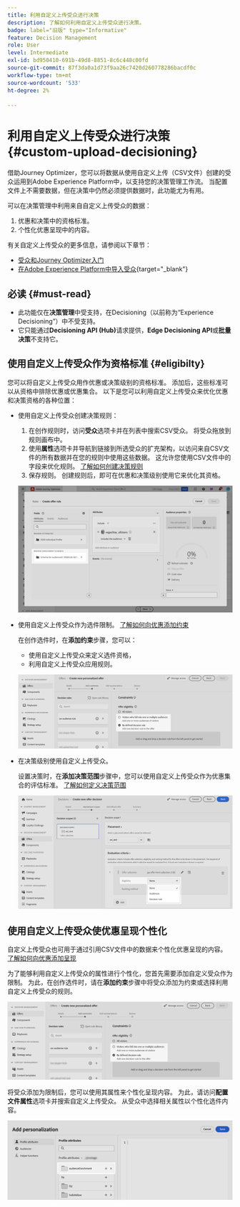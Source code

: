 ```yaml
---
title: 利用自定义上传受众进行决策
description: 了解如何利用自定义上传受众进行决策。
badge: label="旧版" type="Informative"
feature: Decision Management
role: User
level: Intermediate
exl-id: bd950410-691b-49d8-8851-8c6c448c00fd
source-git-commit: 87f3da0a1d73f9aa26c7420d260778286bacdf0c
workflow-type: tm+mt
source-wordcount: '533'
ht-degree: 2%

---
```


# 利用自定义上传受众进行决策 {#custom-upload-decisioning}

借助Journey Optimizer，您可以将数据从使用自定义上传（CSV文件）创建的受众运用到Adobe Experience Platform中，以支持您的决策管理工作流。 当配置文件上不需要数据，但在决策中仍然必须提供数据时，此功能尤为有用。

可以在决策管理中利用来自自定义上传受众的数据：

1. 优惠和决策中的资格标准。
2. 个性化优惠呈现中的内容。

有关自定义上传受众的更多信息，请参阅以下章节：
* [受众和Journey Optimizer入门](../audience/about-audiences.md)
* [在Adobe Experience Platform中导入受众](https://experienceleague.adobe.com/en/docs/experience-platform/segmentation/ui/audience-portal#import-audience){target="_blank"}

## 必读 {#must-read}

* 此功能仅在&#x200B;**决策管理**&#x200B;中受支持，在Decisioning（以前称为“Experience Decisioning”）中不受支持。
* 它只能通过&#x200B;**Decisioning API (Hub)**&#x200B;请求提供，**Edge Decisioning API**&#x200B;或&#x200B;**批量决策**不支持它。
 
## 使用自定义上传受众作为资格标准 {#eligibilty}

您可以将自定义上传受众用作优惠或决策级别的资格标准。 添加后，这些标准可以从资格中排除优惠或优惠集合。 以下是您可以利用自定义上传受众来优化优惠和决策资格的各种位置：

* 使用自定义上传受众创建决策规则：

   1. 在创作规则时，访问&#x200B;**受众**&#x200B;选项卡并在列表中搜索CSV受众。 将受众拖放到规则画布中。
   1. 使用&#x200B;**属性**&#x200B;选项卡并导航到链接到所选受众的扩充架构，以访问来自CSV文件的所有数据并在您的规则中使用这些数据。 这允许您使用CSV文件中的字段来优化规则。 [了解如何创建决策规则](../offers/offer-library/creating-decision-rules.md)
   1. 保存规则。 创建规则后，即可在优惠和决策级别使用它来优化其资格。

  ![](assets/csv-rule.png)

* 使用自定义上传受众作为选件限制。 [了解如何向优惠添加约束](../offers/offer-library/add-constraints.md)

  在创作选件时，在&#x200B;**添加约束**&#x200B;步骤，您可以：

   * 使用自定义上传受众来定义选件资格，
   * 利用自定义上传受众应用规则。

  ![](assets/csv-offer.png)

* 在决策级别使用自定义上传受众。

  设置决策时，在&#x200B;**添加决策范围**&#x200B;步骤中，您可以使用自定义上传受众作为优惠集合的评估标准。 [了解如何定义决策范围](../offers/offer-activities/create-offer-activities.md#add-decision-scopes)

  ![](assets/csv-decision.png)

## 使用自定义上传受众使优惠呈现个性化

自定义上传受众也可用于通过引用CSV文件中的数据来个性化优惠呈现的内容。 [了解如何向优惠添加呈现](../offers/offer-library/add-representations.md)

为了能够利用自定义上传受众的属性进行个性化，您首先需要添加自定义受众作为限制。 为此，在创作选件时，请在&#x200B;**添加约束**&#x200B;步骤中将受众添加为约束或选择利用自定义上传受众的规则。

![](assets/csv-offer.png)

将受众添加为限制后，您可以使用其属性来个性化呈现内容。 为此，请访问&#x200B;**配置文件属性**&#x200B;选项卡并搜索自定义上传受众。 从受众中选择相关属性以个性化选件内容。

![](assets/csv-perso.png)
